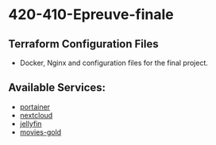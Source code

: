 # 420-410-Epreuve-finale

## Terraform Configuration Files

- Docker, Nginx and configuration files for the final project.

## Available Services:

- [portainer](https://portainer.manac.duckdns.org)
- [nextcloud](https://nextcloud.manac.duckdns.org)
- [jellyfin](https://jellyfin.manac.duckdns.org)
- [movies-gold](https://movies-gold.manac.duckdns.org)
